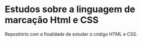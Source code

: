 # Estudos sobre a linguagem de marcação Html e CSS
Repositório com a finalidade de estudar o código HTML e CSS.

